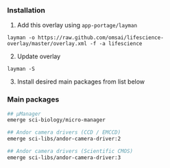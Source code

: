 ### Installation

1.  Add this overlay using `app-portage/layman`
```
layman -o https://raw.github.com/omsai/lifescience-overlay/master/overlay.xml -f -a lifescience
```

2.  Update overlay
```
layman -S
```

3. Install desired main packages from list below

### Main packages

```bash
## µManager
emerge sci-biology/micro-manager

## Andor camera drivers (CCD / EMCCD)
emerge sci-libs/andor-camera-driver:2

## Andor camera drivers (Scientific CMOS)
emerge sci-libs/andor-camera-driver:3
```
